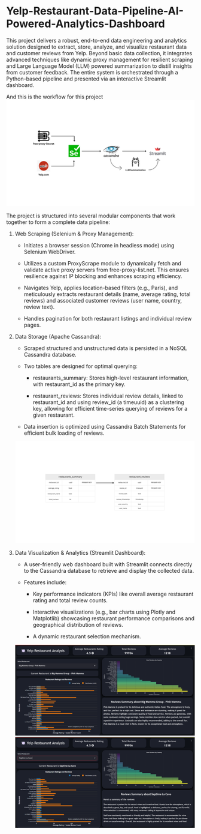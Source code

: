 # Yelp-Restaurant-Data-Pipeline-AI-Powered-Analytics-Dashboard

This project delivers a robust, end-to-end data engineering and analytics solution designed to extract, store, analyze, and visualize restaurant data and customer reviews from Yelp. Beyond basic data collection, it integrates advanced techniques like dynamic proxy management for resilient scraping and Large Language Model (LLM) powered summarization to distill insights from customer feedback. The entire system is orchestrated through a Python-based pipeline and presented via an interactive Streamlit dashboard.


And this is the workflow for this project
![Alt text for the image](Workflow.png)


The project is structured into several modular components that work together to form a complete data pipeline:

  1. Web Scraping (Selenium & Proxy Management):

      - Initiates a browser session (Chrome in headless mode) using Selenium WebDriver.

      - Utilizes a custom ProxyScrape module to dynamically fetch and validate active proxy servers from free-proxy-list.net. This ensures resilience against IP blocking and enhances scraping efficiency.

      - Navigates Yelp, applies location-based filters (e.g., Paris), and meticulously extracts restaurant details (name, average rating, total reviews) and associated customer reviews (user name, country, review         text).

      - Handles pagination for both restaurant listings and individual review pages.

  2. Data Storage (Apache Cassandra):

      - Scraped structured and unstructured data is persisted in a NoSQL Cassandra database.

      - Two tables are designed for optimal querying:

        - restaurants_summary: Stores high-level restaurant information, with restaurant_id as the primary key.

        - restaurant_reviews: Stores individual review details, linked to restaurant_id and using review_id (a timeuuid) as a clustering key, allowing for efficient time-series querying of reviews for a given               restaurant.

     - Data insertion is optimized using Cassandra Batch Statements for efficient bulk loading of reviews.
       


     ![Alt text for the image](databases.png)



  3. Data Visualization & Analytics (Streamlit Dashboard):

      - A user-friendly web dashboard built with Streamlit connects directly to the Cassandra database to retrieve and display the collected data.

      - Features include:

          - Key performance indicators (KPIs) like overall average restaurant rating and total review counts.

          - Interactive visualizations (e.g., bar charts using Plotly and Matplotlib) showcasing restaurant performance comparisons and geographical distribution of reviews.

          - A dynamic restaurant selection mechanism.
       
       ![Alt text for the image](png1.png)
       ![Alt text for the image](png2.png)     
